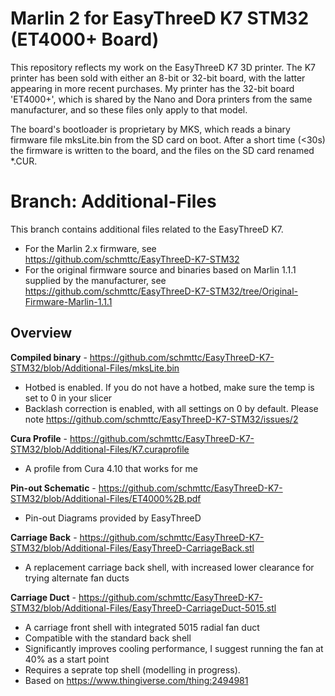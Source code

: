 # Marlin 2 for EasyThreeD K7 STM32 (ET4000+ Board)
This repository reflects my work on the EasyThreeD K7 3D printer.
The K7 printer has been sold with either an 8-bit or 32-bit board, with the latter appearing in more recent purchases. My printer has the 32-bit board 'ET4000+', which is shared by the Nano and Dora printers from the same manufacturer, and so these files only apply to that model.

The board's bootloader is proprietary by MKS, which reads a binary firmware file mksLite.bin from the SD card on boot. After a short time (<30s) the firmware is written to the board, and the files on the SD card renamed *.CUR.

# Branch: Additional-Files
This branch contains additional files related to the EasyThreeD K7.

- For the Marlin 2.x firmware, see https://github.com/schmttc/EasyThreeD-K7-STM32
- For the original firmware source and binaries based on Marlin 1.1.1 supplied by the manufacturer, see https://github.com/schmttc/EasyThreeD-K7-STM32/tree/Original-Firmware-Marlin-1.1.1

## Overview
**Compiled binary** - https://github.com/schmttc/EasyThreeD-K7-STM32/blob/Additional-Files/mksLite.bin
- Hotbed is enabled. If you do not have a hotbed, make sure the temp is set to 0 in your slicer
- Backlash correction is enabled, with all settings on 0 by default. Please note https://github.com/schmttc/EasyThreeD-K7-STM32/issues/2

**Cura Profile** - https://github.com/schmttc/EasyThreeD-K7-STM32/blob/Additional-Files/K7.curaprofile
- A profile from Cura 4.10 that works for me

**Pin-out Schematic** - https://github.com/schmttc/EasyThreeD-K7-STM32/blob/Additional-Files/ET4000%2B.pdf
- Pin-out Diagrams provided by EasyThreeD

**Carriage Back** - https://github.com/schmttc/EasyThreeD-K7-STM32/blob/Additional-Files/EasyThreeD-CarriageBack.stl
- A replacement carriage back shell, with increased lower clearance for trying alternate fan ducts

**Carriage Duct** - https://github.com/schmttc/EasyThreeD-K7-STM32/blob/Additional-Files/EasyThreeD-CarriageDuct-5015.stl
- A carriage front shell with integrated 5015 radial fan duct
- Compatible with the standard back shell
- Significantly improves cooling performance, I suggest running the fan at 40% as a start point
- Requires a seprate top shell (modelling in progress).
- Based on https://www.thingiverse.com/thing:2494981
